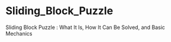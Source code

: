 # Sliding_Block_Puzzle
Sliding Block Puzzle : What It Is, How It Can Be Solved, and Basic Mechanics
